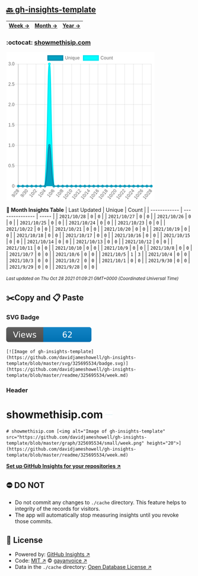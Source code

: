 ## [🔙 gh-insights-template](https://github.com/davidjameshowell/gh-insights-template)
| [**Week →**](https://github.com/davidjameshowell/gh-insights-template/blob/master/readme/325695534/week.md) | [**Month →**](https://github.com/davidjameshowell/gh-insights-template/blob/master/readme/325695534/month.md) | [**Year →**](https://github.com/davidjameshowell/gh-insights-template/blob/master/readme/325695534/year.md) |
 | ------------ | --------------- | ----- |

### :octocat: [showmethisip.com](https://github.com/davidjameshowell/showmethisip.com)
![Image of gh-insights-template](https://github.com/davidjameshowell/gh-insights-template/blob/master/graph/325695534/large/month.png)

**:calendar: Month Insights Table**
| Last Updated | Unique | Count |
 | ------------ | --------------- | ----- |
 | `2021/10/28` |  `0` | `0` |
 | `2021/10/27` |  `0` | `0` |
 | `2021/10/26` |  `0` | `0` |
 | `2021/10/25` |  `0` | `0` |
 | `2021/10/24` |  `0` | `0` |
 | `2021/10/23` |  `0` | `0` |
 | `2021/10/22` |  `0` | `0` |
 | `2021/10/21` |  `0` | `0` |
 | `2021/10/20` |  `0` | `0` |
 | `2021/10/19` |  `0` | `0` |
 | `2021/10/18` |  `0` | `0` |
 | `2021/10/17` |  `0` | `0` |
 | `2021/10/16` |  `0` | `0` |
 | `2021/10/15` |  `0` | `0` |
 | `2021/10/14` |  `0` | `0` |
 | `2021/10/13` |  `0` | `0` |
 | `2021/10/12` |  `0` | `0` |
 | `2021/10/11` |  `0` | `0` |
 | `2021/10/10` |  `0` | `0` |
 | `2021/10/9` |  `0` | `0` |
 | `2021/10/8` |  `0` | `0` |
 | `2021/10/7` |  `0` | `0` |
 | `2021/10/6` |  `0` | `0` |
 | `2021/10/5` |  `1` | `3` |
 | `2021/10/4` |  `0` | `0` |
 | `2021/10/3` |  `0` | `0` |
 | `2021/10/2` |  `0` | `0` |
 | `2021/10/1` |  `0` | `0` |
 | `2021/9/30` |  `0` | `0` |
 | `2021/9/29` |  `0` | `0` |
 | `2021/9/28` |  `0` | `0` |

<small><i>Last updated on Thu Oct 28 2021 01:09:21 GMT+0000 (Coordinated Universal Time)</i></small>

## ✂️Copy and 📋 Paste
### SVG Badge
[![Image of gh-insights-template](https://github.com/davidjameshowell/gh-insights-template/blob/master/svg/325695534/badge.svg)](https://github.com/davidjameshowell/gh-insights-template/blob/master/readme/325695534/week.md)
```readme
[![Image of gh-insights-template](https://github.com/davidjameshowell/gh-insights-template/blob/master/svg/325695534/badge.svg)](https://github.com/davidjameshowell/gh-insights-template/blob/master/readme/325695534/week.md)
```
### Header
# showmethisip.com [<img alt="Image of gh-insights-template" src="https://github.com/davidjameshowell/gh-insights-template/blob/master/graph/325695534/small/week.png" height="20">](https://github.com/davidjameshowell/gh-insights-template/blob/master/readme/325695534/week.md)
```readme
# showmethisip.com [<img alt="Image of gh-insights-template" src="https://github.com/davidjameshowell/gh-insights-template/blob/master/graph/325695534/small/week.png" height="20">](https://github.com/davidjameshowell/gh-insights-template/blob/master/readme/325695534/week.md)
```
[**Set up GitHub Insights for your repositories ↗️**](https://github.com/gayanvoice/github-insights)
## ⛔ DO NOT
- Do not commit any changes to `./cache` directory. This feature helps to integrity of the records for visitors.
- The app will automatically stop measuring insights until you revoke those commits.
## 📄 License
- Powered by: [GitHub Insights ↗️](https://github.com/gayanvoice/github-insights)
- Code: [MIT ↗️](./LICENSE) © [gayanvoice ↗️](https://github.com/gayanvoice)
- Data in the `./cache` directory: [Open Database License ↗️](https://opendatacommons.org/licenses/odbl/1-0/)